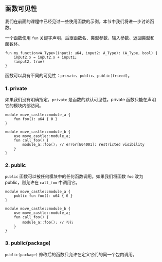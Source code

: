 ## 函数可见性

我们在前面的课程中已经见过一些使用函数的示例。本节中我们将进一步讨论函数。

一个函数使用 `fun` 关键字声明，后跟函数名、类型参数、输入参数、返回类型和函数体。

```move
fun my_function<A_Type>(input1: u64, input2: A_Type): (A_Type, bool) {
    input2.x = input2.x + input1;
    (input2, true)
}
```

函数可以具有不同的可见性：`private`、`public`、`public(friend)`。

### 1. private
如果我们没有明确指定，`private` 是函数的默认可见性。private 函数只能在声明它的模块内部访问。

```move
module move_castle::module_a {
    fun foo(): u64 { 0 }
}

module move_castle::module_b {
    use move_castle::module_a;
    fun call_foo() {
        module_a::foo(); // error[E04001]: restricted visibility
    }
}
```

### 2. public
`public` 函数可以被任何模块中的任何函数调用，如果我们将函数 `foo` 改为 public，则允许在 `call_foo` 中调用它。

```move
module move_castle::module_a {
    public fun foo(): u64 { 0 }
}

module move_castle::module_b {
    use move_castle::module_a;
    fun call_foo() {
        module_a::foo(); // 可行
    }
}
```

### 3. public(package)
`public(package)` 修改后的函数只允许在定义它们的同一个包内调用。